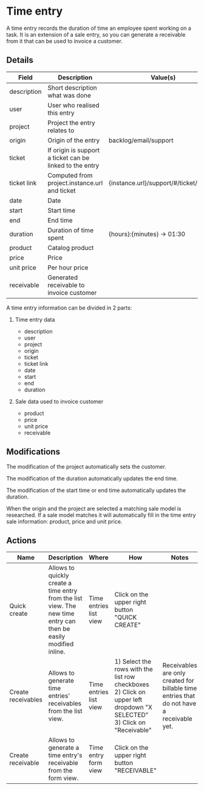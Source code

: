 # Time entry

A time entry records the duration of time an employee spent working on a task.
It is an extension of a sale entry, so you can generate a receivable from it that can be used to invoice a customer.

## Details

| Field       | Description                                               | Value(s)                                 |
|-------------|-----------------------------------------------------------|------------------------------------------|
| description | Short description what was done                           |                                          |
| user        | User who realised this entry                              |                                          |
| project     | Project the entry relates to                              |                                          |
| origin      | Origin of the entry                                       | backlog/email/support                    |
| ticket      | If origin is support a ticket can be linked to the  entry |                                          |
| ticket link | Computed from project.instance.url and ticket             | {instance.url}/support/#/ticket/{ticket} |
| date        | Date                                                      |                                          |
| start       | Start time                                                |                                          |
| end         | End time                                                  |                                          |
| duration    | Duration of time spent                                    | {hours}:{minutes} -> 01:30               |
| product     | Catalog product                                           |                                          |
| price       | Price                                                     |                                          |
| unit price  | Per hour price                                            |                                          |
| receivable  | Generated receivable to invoice customer                  |                                          |

A time entry information can be divided in 2 parts:

1. Time entry data
    - description
    - user
    - project
    - origin
    - ticket
    - ticket link
    - date
    - start
    - end
    - duration

2. Sale data used to invoice customer
    - product
    - price
    - unit price
    - receivable

## Modifications

The modification of the project automatically sets the customer.

The modification of the duration automatically updates the end time.

The modification of the start time or end time automatically updates the duration.

When the origin and the project are selected a matching sale model is researched.
If a sale model matches it will automatically fill in the time entry sale information: product, price and unit price.

## Actions

| Name               | Description                                                                                                      | Where                  | How                                                                                                                               | Notes                                                                                     |
|--------------------|------------------------------------------------------------------------------------------------------------------|------------------------|-----------------------------------------------------------------------------------------------------------------------------------|-------------------------------------------------------------------------------------------|
| Quick create       | Allows to quickly create a time entry from the list view. The new time entry can then be easily modified inline. | Time entries list view | Click on the upper right button "QUICK CREATE"                                                                                    |                                                                                           |
| Create receivables | Allows to generate time entries' receivables from the list view.                                                 | Time entries list view | 1) Select the rows with the list row checkboxes <br/> 2) Click on upper left dropdown "X SELECTED" <br/> 3) Click on "Receivable" | Receivables are only created for billable time entries that do not have a receivable yet. |
| Create receivable  | Allows to generate a time entry's receivable from the form view.                                                 | Time entry form view   | Click on the upper right button "RECEIVABLE"                                                                                      |                                                                                           |
